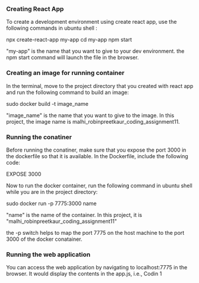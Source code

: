 
### Creating React App
To create a development environment using create react app, use the following commands in ubuntu shell :

npx create-react-app my-app 
cd my-app
npm start

"my-app" is the name that you want to give to your dev environment. the npm start command will launch the file in the browser.

### Creating an image for running container
In the terminal, move to the project directory that you created with react app and run the following command to build an image:

sudo docker build -t image_name

"image_name" is the name that you want to give to the image. In this project, the image name is malhi_robinpreetkaur_coding_assignment11.

### Running the conatiner
Before running the conatiner, make sure that you expose the port 3000 in the dockerfile so that it is available.
In the Dockerfile, include the following code:

EXPOSE 3000

Now to run the docker container, run the following command in ubuntu shell while you are in the project directory:

sudo docker run -p 7775:3000 name

"name" is the name of the container. In this project, it is "malhi_robinpreetkaur_coding_assignment11"

the -p switch helps to map the port 7775 on the host machine to the port 3000 of the docker conatainer.

### Running the web application
You can access the web application by navigating to localhost:7775 in the browser. It would display the contents in the app.js, i.e., Codin 1

